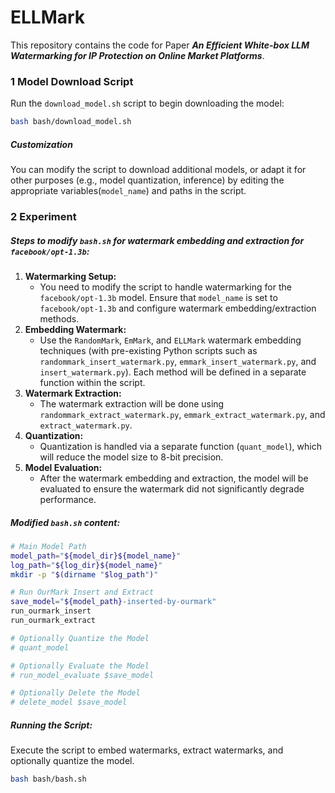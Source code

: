 # ELLMark

This repository contains the code for Paper ***An Efficient White-box LLM Watermarking for IP Protection on Online Market Platforms***.

<!-- Due to time constraints, this code submission was made hastily, but the core code is included. **We assure that we will update the code and documentation with more user-friendly versions as soon as possible.** -->


### 1 Model Download Script

Run the `download_model.sh` script to begin downloading the model:

```bash
bash bash/download_model.sh
```

##### Customization

You can modify the script to download additional models, or adapt it for other purposes (e.g., model quantization, inference) by editing the appropriate variables(`model_name`) and paths in the script.

### 2 Experiment

##### Steps to modify `bash.sh` for watermark embedding and extraction for `facebook/opt-1.3b`:

1. **Watermarking Setup:**
   - You need to modify the script to handle watermarking for the `facebook/opt-1.3b` model. Ensure that `model_name` is set to `facebook/opt-1.3b` and configure watermark embedding/extraction methods.
2. **Embedding Watermark:**
   - Use the `RandomMark`, `EmMark`, and `ELLMark` watermark embedding techniques (with pre-existing Python scripts such as `randommark_insert_watermark.py`, `emmark_insert_watermark.py`, and `insert_watermark.py`). Each method will be defined in a separate function within the script.
3. **Watermark Extraction:**
   - The watermark extraction will be done using `randommark_extract_watermark.py`, `emmark_extract_watermark.py`, and `extract_watermark.py`.
4. **Quantization:**
   - Quantization is handled via a separate function (`quant_model`), which will reduce the model size to 8-bit precision.
5. **Model Evaluation:**
   - After the watermark embedding and extraction, the model will be evaluated to ensure the watermark did not significantly degrade performance.

##### Modified `bash.sh` content:

```bash
# Main Model Path
model_path="${model_dir}${model_name}"
log_path="${log_dir}${model_name}"
mkdir -p "$(dirname "$log_path")"

# Run OurMark Insert and Extract
save_model="${model_path}-inserted-by-ourmark"
run_ourmark_insert
run_ourmark_extract

# Optionally Quantize the Model
# quant_model

# Optionally Evaluate the Model
# run_model_evaluate $save_model

# Optionally Delete the Model
# delete_model $save_model
```

##### Running the Script:

Execute the script to embed watermarks, extract watermarks, and optionally quantize the model.

```bash
bash bash/bash.sh
```
